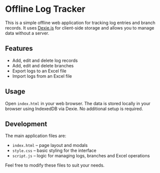 # Offline Log Tracker

This is a simple offline web application for tracking log entries and branch records. It uses [Dexie.js](https://dexie.org/) for client-side storage and allows you to manage data without a server.

## Features

- Add, edit and delete log records
- Add, edit and delete branches
- Export logs to an Excel file
- Import logs from an Excel file

## Usage

Open `index.html` in your web browser. The data is stored locally in your browser using IndexedDB via Dexie. No additional setup is required.

## Development

The main application files are:

- `index.html` – page layout and modals
- `style.css` – basic styling for the interface
- `script.js` – logic for managing logs, branches and Excel operations

Feel free to modify these files to suit your needs.

